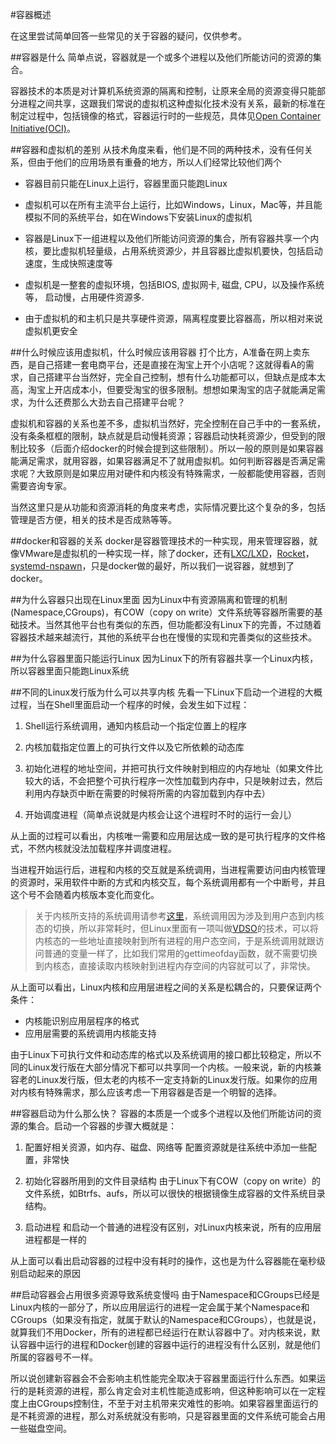 #容器概述

在这里尝试简单回答一些常见的关于容器的疑问，仅供参考。

##容器是什么
简单点说，容器就是一个或多个进程以及他们所能访问的资源的集合。

容器技术的本质是对计算机系统资源的隔离和控制，让原来全局的资源变得只能部分进程之间共享，这跟我们常说的虚拟机这种虚拟化技术没有关系，最新的标准在制定过程中，包括镜像的格式，容器运行时的一些规范，具体见[Open Container Initiative(OCI)](https://www.opencontainers.org/)。

##容器和虚拟机的差别
从技术角度来看，他们是不同的两种技术，没有任何关系，但由于他们的应用场景有重叠的地方，所以人们经常比较他们两个

* 容器目前只能在Linux上运行，容器里面只能跑Linux
* 虚拟机可以在所有主流平台上运行，比如Windows，Linux，Mac等，并且能模拟不同的系统平台，如在Windows下安装Linux的虚拟机   

* 容器是Linux下一组进程以及他们所能访问资源的集合，所有容器共享一个内核，要比虚拟机轻量级，占用系统资源少，并且容器比虚拟机要快，包括启动速度，生成快照速度等
* 虚拟机是一整套的虚拟环境，包括BIOS, 虚拟网卡, 磁盘, CPU，以及操作系统等， 启动慢，占用硬件资源多. 

* 由于虚拟机的和主机只是共享硬件资源，隔离程度要比容器高，所以相对来说虚拟机更安全

##什么时候应该用虚拟机，什么时候应该用容器
打个比方，A准备在网上卖东西，是自己搭建一套电商平台，还是直接在淘宝上开个小店呢？这就得看A的需求，自己搭建平台当然好，完全自己控制，想有什么功能都可以，但缺点是成本太高，淘宝上开店成本小，但要受淘宝的很多限制。想想如果淘宝的店子就能满足需求，为什么还费那么大劲去自己搭建平台呢？

虚拟机和容器的关系也差不多，虚拟机当然好，完全控制在自己手中的一套系统，没有条条框框的限制，缺点就是启动慢耗资源；容器启动快耗资源少，但受到的限制比较多（后面介绍docker的时候会提到这些限制）。所以一般的原则是如果容器能满足需求，就用容器，如果容器满足不了就用虚拟机。如何判断容器是否满足需求呢？大致原则是如果应用对硬件和内核没有特殊需求，一般都能使用容器，否则需要咨询专家。

当然这里只是从功能和资源消耗的角度来考虑，实际情况要比这个复杂的多，包括管理是否方便，相关的技术是否成熟等等。

##docker和容器的关系
docker是容器管理技术的一种实现，用来管理容器，就像VMware是虚拟机的一种实现一样，除了docker，还有[LXC/LXD](https://linuxcontainers.org/)，[Rocket](https://coreos.com/rkt/)，[systemd-nspawn](https://www.freedesktop.org/software/systemd/man/systemd-nspawn.html)，只是docker做的最好，所以我们一说容器，就想到了docker。

##为什么容器只出现在Linux里面
因为Linux中有资源隔离和管理的机制(Namespace,CGroups)，有COW（copy on write）文件系统等容器所需要的基础技术。当然其他平台也有类似的东西，但功能都没有Linux下的完善，不过随着容器技术越来越流行，其他的系统平台也在慢慢的实现和完善类似的这些技术。

##为什么容器里面只能运行Linux
因为Linux下的所有容器共享一个Linux内核，所以容器里面只能跑Linux系统

##不同的Linux发行版为什么可以共享内核
先看一下Linux下启动一个进程的大概过程，当在Shell里面启动一个程序的时候，会发生如下过程：

1. Shell运行系统调用，通知内核启动一个指定位置上的程序

2. 内核加载指定位置上的可执行文件以及它所依赖的动态库

3. 初始化进程的地址空间，并把可执行文件映射到相应的内存地址（如果文件比较大的话，不会把整个可执行程序一次性加载到内存中，只是映射过去，然后利用内存缺页中断在需要的时候将所需的内容加载到内存中去）

4. 开始调度进程（简单点说就是内核会让这个进程时不时的运行一会儿）

从上面的过程可以看出，内核唯一需要和应用层达成一致的是可执行程序的文件格式，不然内核就没法加载程序并调度进程。

当进程开始运行后，进程和内核的交互就是系统调用，当进程需要访问由内核管理的资源时，采用软件中断的方式和内核交互，每个系统调用都有一个中断号，并且这个号不会随着内核版本变化而变化。

>关于内核所支持的系统调用请参考[这里](http://man7.org/linux/man-pages/man2/syscalls.2.html)，系统调用因为涉及到用户态到内核态的切换，所以非常耗时，但Linux里面有一项叫做[VDSO](http://man7.org/linux/man-pages/man7/vdso.7.html)的技术，可以将内核态的一些地址直接映射到所有进程的用户态空间，于是系统调用就跟访问普通的变量一样了，比如我们常用的gettimeofday函数，就不需要切换到内核态，直接读取内核映射到进程内存空间的内容就可以了，非常快。

从上面可以看出，Linux内核和应用层进程之间的关系是松耦合的，只要保证两个条件：

* 内核能识别应用层程序的格式
* 应用层需要的系统调用内核能支持

由于Linux下可执行文件和动态库的格式以及系统调用的接口都比较稳定，所以不同的Linux发行版在大部分情况下都可以共享同一个内核。一般来说，新的内核兼容老的Linux发行版，但太老的内核不一定支持新的Linux发行版。如果你的应用对内核有特殊需求，那么应该考虑一下用容器是否是一个明智的选择。

##容器启动为什么那么快？
容器的本质是一个或多个进程以及他们所能访问的资源的集合。启动一个容器的步骤大概就是：

1. 配置好相关资源，如内存、磁盘、网络等
配置资源就是往系统中添加一些配置，非常快

2. 初始化容器所用到的文件目录结构
由于Linux下有COW（copy on write）的文件系统，如Btrfs、aufs，所以可以很快的根据镜像生成容器的文件系统目录结构。

3. 启动进程
和启动一个普通的进程没有区别，对Linux内核来说，所有的应用层进程都是一样的

从上面可以看出启动容器的过程中没有耗时的操作，这也是为什么容器能在毫秒级别启动起来的原因

##启动容器会占用很多资源导致系统变慢吗
由于Namespace和CGroups已经是Linux内核的一部分了，所以应用层运行的进程一定会属于某个Namespace和CGroups（如果没有指定，就属于默认的Namespace和CGroups），也就是说，就算我们不用Docker，所有的进程都已经运行在默认容器中了。对内核来说，默认容器中运行的进程和Docker创建的容器中运行的进程没有什么区别，就是他们所属的容器号不一样。

所以说创建新容器会不会影响主机性能完全取决于容器里面运行什么东西。如果运行的是耗资源的进程，那么肯定会对主机性能造成影响，但这种影响可以在一定程度上由CGroups控制住，不至于对主机带来灾难性的影响。如果容器里面运行的是不耗资源的进程，那么对系统就没有影响，只是容器里面的文件系统可能会占用一些磁盘空间。

